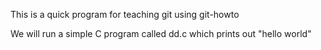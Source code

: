 This is a quick program for teaching git using git-howto

We will run a simple C program called dd.c which 
prints out "hello world"
